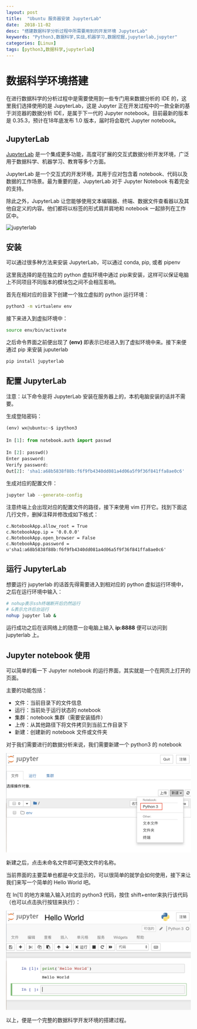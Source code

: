```yaml
---
layout: post
title:  "Ubuntu 服务器安装 JupyterLab"
date:  2018-11-02
desc: "搭建数据科学分析过程中所需要用到的开发环境 JupyterLab"
keywords: "Python3,数据科学,实战,机器学习,数据挖掘,jupyterlab,jupyter"
categories: [Linux]
tags: [python3,数据科学,jupyterlab]
---
```

# 数据科学环境搭建

在进行数据科学的分析过程中是需要使用到一些专门用来数据分析的 IDE 的，这里我们选择使用的是 JupyterLab，这是 Jupyter 正在开发过程中的一款全新的基于浏览器的数据分析 IDE，是属于下一代的 Jupyter notebook。目前最新的版本是 0.35.3，预计在18年底发布 1.0 版本，届时将会取代 Jupyter notebook。

## JupyterLab

[JupyterLab](https://jupyterlab.readthedocs.io/en/stable/) 是一个集成更多功能，高度可扩展的交互式数据分析开发环境，广泛用于数据科学、机器学习、教育等多个方面。

JupyterLab 是一个交互式的开发环境，其用于应对包含着 notebook、代码以及数据的工作场景。最为重要的是，JupyterLab 对于 Jupyter Notebook 有着完全的支持。

除此之外，JupyterLab 让您能够使用文本编辑器、终端、数据文件查看器以及其他自定义的内容。他们都将以标签的形式肩并肩地和 notebook 一起排列在工作区中。

![jupyterlab](https://jupyterlab.readthedocs.io/en/stable/_images/jupyterlab.png)

## 安装

可以通过很多种方法来安装 JupyterLab，可以通过 conda, pip, 或者 pipenv

这里我选择的是在独立的 python 虚拟环境中通过 pip来安装，这样可以保证电脑上不同项目不同版本的模块包之间不会相互影响。

首先在相对应的目录下创建一个独立虚拟的 python 运行环境：

```bash
python3 -m virtualenv env
```

接下来进入到虚拟环境中：

```bash
source env/bin/activate
```

之后命令界面之前便出现了 **(env)** 即表示已经进入到了虚拟环境中来。接下来便通过 pip 来安装 juputerlab

```bash
pip install jupyterlab
```

## 配置 JupyterLab

注意：以下命令是将 JupyterLab 安装在服务器上的，本机电脑安装的话并不需要。

生成登陆密码：

```python
(env) wx@ubuntu:~$ ipython3

In [1]: from notebook.auth import passwd                       

In [2]: passwd()                                               
Enter password: 
Verify password: 
Out[2]: 'sha1:a68b5838f88b:f6f9fb4340dd081a4d06a5f9f36f841ffa8ae0c6'
```

生成对应的配置文件：

```sh
jupyter lab --generate-config
```

注意终端上会出现对应的配置文件的路径，接下来使用 vim 打开它。找到下面这几行文件，删掉注释并修改成如下格式：

```
c.NotebookApp.allow_root = True
c.NotebookApp.ip = '0.0.0.0'
c.NotebookApp.open_browser = False
c.NotebookApp.password = u'sha1:a68b5838f88b:f6f9fb4340dd081a4d06a5f9f36f841ffa8ae0c6'
```

## 运行 JupyterLab

想要运行 jupyterlab 的话首先得需要进入到相对应的 python 虚拟运行环境中，之后在运行环境中输入：

```bash
# nohup表示ssh终端断开后仍然运行
# &表示允许后台运行
nohup jupyter lab &
```
运行成功之后在该网络上的随意一台电脑上输入 **ip:8888** 便可以访问到 jupyterlab 上。

## Jupyter notebook 使用

可以简单的看一下 Jupyter notebook 的运行界面，其实就是一个在网页上打开的页面。

主要的功能包括：

- 文件：当前目录下的文件信息
- 运行：当前处于运行状态的 notebook
- 集群：notebook 集群（需要安装插件）
- 上传：从其他路径下将文件拷贝到当前工作目录下
- 新建：创建新的 notebook 文件或文件夹

对于我们需要进行的数据分析来说，我们需要新建一个 python3 的 notebook

![jupyter notebook](/assets/images/2018/2018-11/03.png)

新建之后，点击未命名文件即可更改文件的名称。

当前界面的主要菜单也都是中文显示的，可以很简单的就学会如何使用，接下来让我们来写一个简单的 Hello World 吧。

在 In[1] 的地方来输入输入对应的 python3 代码，按住 shift+enter来执行该代码（也可以点击执行按钮来执行）：

![jupyter notebook](/assets/images/2018/2018-11/04.png)

以上，便是一个完整的数据科学开发环境的搭建过程。